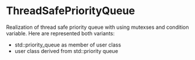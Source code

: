 # ThreadSafePriorityQueue
Realization of thread safe priority queue with using mutexses and condition variable.
Here are represented both variants: 
  - std::priority_queue as member of user class
  - user class derived from std::priority queue
